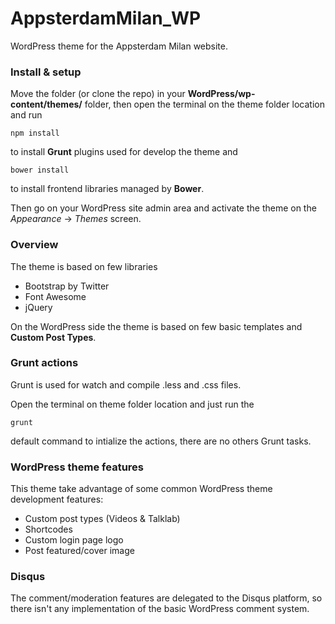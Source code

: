 # AppsterdamMilan_WP
WordPress theme for the Appsterdam Milan website.

### Install & setup
Move the folder (or clone the repo) in your **WordPress/wp-content/themes/** folder, then open the terminal on the theme folder location and run

	npm install

to install **Grunt** plugins used for develop the theme and

	bower install

to install frontend libraries managed by **Bower**.

Then go on your WordPress site admin area and activate the theme on the *Appearance* -> *Themes* screen.

### Overview
The theme is based on few libraries

- Bootstrap by Twitter
- Font Awesome
- jQuery

On the WordPress side the theme is based on few basic templates and **Custom Post Types**.

### Grunt actions
Grunt is used for watch and compile .less and .css files.

Open the terminal on theme folder location and just run the

	grunt

default command to intialize the actions, there are no others Grunt tasks.

### WordPress theme features
This theme take advantage of some common WordPress theme development features:

- Custom post types (Videos & Talklab)
- Shortcodes
- Custom login page logo
- Post featured/cover image

### Disqus
The comment/moderation features are delegated to the Disqus platform, so there isn't any implementation of the basic WordPress comment system.
